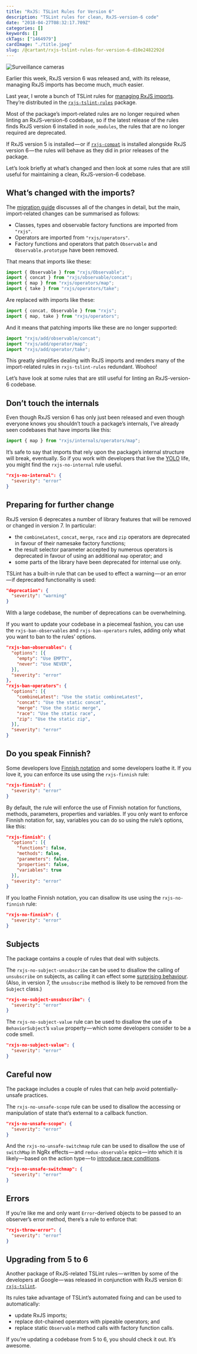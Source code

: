 ```yaml
---
title: "RxJS: TSLint Rules for Version 6"
description: "TSLint rules for clean, RxJS-version-6 code"
date: "2018-04-27T08:32:17.709Z"
categories: []
keywords: []
ckTags: ["1464979"]
cardImage: "./title.jpeg"
slug: /@cartant/rxjs-tslint-rules-for-version-6-d10e2482292d
---
```


![Surveillance cameras](title.jpeg "Photo by Scott Webb on Unsplash")

Earlier this week, RxJS version 6 was released and, with its release, managing RxJS imports has become much, much easier.

Last year, I wrote a bunch of TSLint rules for [managing RxJS imports](/managing-rxjs-imports-with-tslint/). They’re distributed in the [`rxjs-tslint-rules`](https://github.com/cartant/rxjs-tslint-rules) package.

Most of the package’s import-related rules are no longer required when linting an RxJS-version-6 codebase, so if the latest release of the rules finds RxJS version 6 installed in `node_modules`, the rules that are no longer required are deprecated.

If RxJS version 5 is installed — or if [`rxjs-compat`](https://github.com/ReactiveX/rxjs/blob/7cff11cc20bfb2aa5c496576501d5889da1dcb4d/MIGRATION.md) is installed alongside RxJS version 6 — the rules will behave as they did in prior releases of the package.

Let’s look briefly at what’s changed and then look at some rules that are still useful for maintaining a clean, RxJS-version-6 codebase.

## What’s changed with the imports?

The [migration guide](https://github.com/ReactiveX/rxjs/blob/7cff11cc20bfb2aa5c496576501d5889da1dcb4d/MIGRATION.md) discusses all of the changes in detail, but the main, import-related changes can be summarised as follows:

- Classes, types and observable factory functions are imported from `"rxjs"`.
- Operators are imported from `"rxjs/operators"`.
- Factory functions and operators that patch `Observable` and `Observable.prototype` have been removed.

That means that imports like these:

```ts
import { Observable } from "rxjs/Observable";
import { concat } from "rxjs/observable/concat";
import { map } from "rxjs/operators/map";
import { take } from "rxjs/operators/take";
```

Are replaced with imports like these:

```ts
import { concat, Observable } from "rxjs";
import { map, take } from "rxjs/operators";
```

And it means that patching imports like these are no longer supported:

```ts
import "rxjs/add/observable/concat";
import "rxjs/add/operator/map";
import "rxjs/add/operator/take";
```

This greatly simplifies dealing with RxJS imports and renders many of the import-related rules in `rxjs-tslint-rules` redundant. Woohoo!

Let’s have look at some rules that are still useful for linting an RxJS-version-6 codebase.

## Don’t touch the internals

Even though RxJS version 6 has only just been released and even though everyone knows you shouldn’t touch a package’s internals, I’ve already seen codebases that have imports like this:

```ts
import { map } from "rxjs/internals/operators/map";
```

It’s safe to say that imports that rely upon the package’s internal structure will break, eventually. So if you work with developers that live the [YOLO](https://en.m.wikipedia.org/wiki/YOLO_%28aphorism%29) life, you might find the `rxjs-no-internal` rule useful.

```json
"rxjs-no-internal": {
  "severity": "error"
}
```

## Preparing for further change

RxJS version 6 deprecates a number of library features that will be removed or changed in version 7. In particular:

- the `combineLatest`, `concat`, `merge`, `race` and `zip` operators are deprecated in favour of their namesake factory functions;
- the result selector parameter accepted by numerous operators is deprecated in favour of using an additional `map` operator; and
- some parts of the library have been deprecated for internal use only.

TSLint has a built-in rule that can be used to effect a warning — or an error — if deprecated functionality is used:

```json
"deprecation": {
  "severity": "warning"
}
```

With a large codebase, the number of deprecations can be overwhelming.

If you want to update your codebase in a piecemeal fashion, you can use the `rxjs-ban-observables` and `rxjs-ban-operators` rules, adding only what you want to ban to the rules’ options.

```json
"rxjs-ban-observables": {
  "options": [{
    "empty": "Use EMPTY",
    "never": "Use NEVER",
  }],
  "severity": "error"
},
"rxjs-ban-operators": {
  "options": [{
    "combineLatest": "Use the static combineLatest",
    "concat": "Use the static concat",
    "merge": "Use the static merge",
    "race": "Use the static race",
    "zip": "Use the static zip",
  }],
  "severity": "error"
}
```

## Do you speak Finnish?

Some developers love [Finnish notation](https://medium.com/@benlesh/observables-and-finnish-notation-df8356ed1c9b) and some developers loathe it. If you love it, you can enforce its use using the `rxjs-finnish` rule:

```json
"rxjs-finnish": {
  "severity": "error"
}
```

By default, the rule will enforce the use of Finnish notation for functions, methods, parameters, properties and variables. If you only want to enforce Finnish notation for, say, variables you can do so using the rule’s options, like this:

```json
"rxjs-finnish": {
  "options": [{
    "functions": false,
    "methods": false,
    "parameters": false,
    "properties": false,
    "variables": true
  }],
  "severity": "error"
}
```

If you loathe Finnish notation, you can disallow its use using the `rxjs-no-finnish` rule:

```json
"rxjs-no-finnish": {
  "severity": "error"
}
```

## Subjects

The package contains a couple of rules that deal with subjects.

The `rxjs-no-subject-unsubscribe` can be used to disallow the calling of `unsubscribe` on subjects, as calling it can effect some [surprising behaviour](/closed-subjects/).(Also, in version 7, the `unsubscribe` method is likely to be removed from the `Subject` class.)

```json
"rxjs-no-subject-unsubscribe": {
  "severity": "error"
}
```

The `rxjs-no-subject-value` rule can be used to disallow the use of a `BehaviorSubject`’s `value` property — which some developers consider to be a code smell.

```json
"rxjs-no-subject-value": {
  "severity": "error"
}
```

## Careful now

The package includes a couple of rules that can help avoid potentially-unsafe practices.

The `rxjs-no-unsafe-scope` rule can be used to disallow the accessing or manipulation of state that’s external to a callback function.

```json
"rxjs-no-unsafe-scope": {
  "severity": "error"
}
```

And the `rxjs-no-unsafe-switchmap` rule can be used to disallow the use of `switchMap` in NgRx effects — and `redux-observable` epics — into which it is likely — based on the action type — to [introduce race conditions](/avoiding-switchmap-related-bugs/).

```json
"rxjs-no-unsafe-switchmap": {
  "severity": "error"
}
```

## Errors

If you’re like me and only want `Error`\-derived objects to be passed to an observer’s error method, there’s a rule to enforce that:

```json
"rxjs-throw-error": {
  "severity": "error"
}
```

## Upgrading from 5 to 6

Another package of RxJS-related TSLint rules — written by some of the developers at Google — was released in conjunction with RxJS version 6: [`rxjs-tslint`](https://github.com/ReactiveX/rxjs-tslint).

Its rules take advantage of TSLint’s automated fixing and can be used to automatically:

- update RxJS imports;
- replace dot-chained operators with pipeable operators; and
- replace static `Observable` method calls with factory function calls.

If you’re updating a codebase from 5 to 6, you should check it out. It’s awesome.
